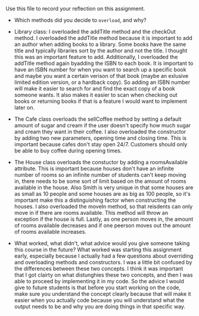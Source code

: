 Use this file to record your reflection on this assignment.

- Which methods did you decide to `overload`, and why?

- Library class: I overloaded the addTitle method and the checkOut method. I overloaded the addTitle method because it is important to add an author when adding books to a library. Some books have the same title and typically libraries sort by the author and not the title. I thought this was an important feature to add. Additionally, I overloaded the addTitle method again byadding the ISBN to each book. It is important to have an ISBN number for when you want to search up a specific book and maybe you want a certain verison of that book (maybe an exlusive limited edition version, or a hardback copy). So adding an ISBN number will make it easier to search for and find the exact copy of a book someone wants. It also makes it easier to scan when checking out books or returning books if that is a feature I would want to implement later on. 

- The Cafe class overloads the sellCoffee method by setting a default amount of sugar and cream if the user doesn't specify how much sugar and cream they want in their coffee. I also overloaded the constructor by adding two new parameters, opening time and closing time. This is important because cafes don't stay open 24/7. Customers should only be able to buy coffee during opening times. 

- The House class overloads the constuctor by adding a roomsAvailable attribute. This is important because houses don't have an infinite number of rooms so an infinite number of students can't keep moving in, there needs to be some sort of limit based on the amount of rooms available in the house. Also Smith is very unique in that some houses are as small as 10 people and some houses are as big as 100 people, so it's important make this a distinguishing factor when constructing the houses. I also overloaded the moveIn method, so that reisdents can only move in if there are rooms available. This method will throw an exception if the house is full. Lastly, as one person moves in, the amount of rooms available decreases and if one peerson moves out the amount of rooms available increases. 

- What worked, what didn't, what advice would you give someone taking this course in the future?
What worked was starting this assignment early, especially because I actually had a few questions about overriding and overloading methods and constructors. I was a little bit confused by the differences between these two concepts. I think it was important that I got clairty on what distunghies these two concepts, and then I was able to proceed by implementing it in my code. So the advice I would give to future students is that before you start working on the code, make sure you understand the concept clearly because that will make it easier when you actually code because you will understand what the output needs to be and why you are doing things in that specific way. 
